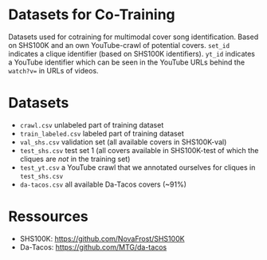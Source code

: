 # Datasets for Co-Training
Datasets used for cotraining for multimodal cover song identification. Based on SHS100K and an own YouTube-crawl of potential covers.
`set_id` indicates a clique identifier (based on SHS100K identifiers). `yt_id` indicates a YouTube identifier which can be seen in the YouTube URLs behind the `watch?v=` in URLs of videos. 

# Datasets
- `crawl.csv` unlabeled part of training dataset
- `train_labeled.csv` labeled part of training dataset
- `val_shs.csv` validation set (all available covers in SHS100K-val)
- `test_shs.csv` test set 1 (all covers available in SHS100K-test of which the cliques are *not* in the training set)
- `test_yt.csv` a YouTube crawl that we annotated ourselves for cliques in `test_shs.csv`
- `da-tacos.csv` all available Da-Tacos covers (~91%)

# Ressources
- SHS100K: https://github.com/NovaFrost/SHS100K
- Da-Tacos: https://github.com/MTG/da-tacos
